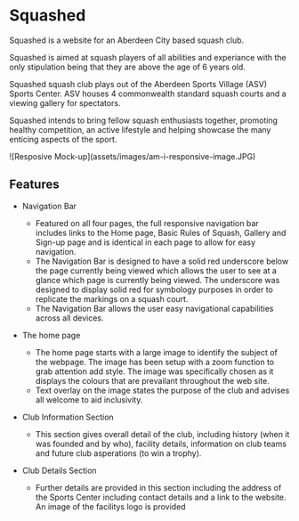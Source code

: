 # Squashed

<p>Squashed is a website for an Aberdeen City based squash club.</p>
<p>Squashed is aimed at squash players of all abilities and experiance with the only stipulation being that they are above the age of 6 years old.</p>
<p>Squashed squash club plays out of the Aberdeen Sports Village (ASV) Sports Center. ASV houses 4 commonwealth standard squash courts and a viewing gallery for spectators.</p>
<p>Squashed intends to bring fellow squash enthusiasts together, promoting healthy competition, an active lifestyle and helping showcase the many enticing aspects of the sport.</p>
![Resposive Mock-up](assets/images/am-i-responsive-image.JPG)

## Features
- Navigation Bar
  - Featured on all four pages, the full responsive navigation bar includes links to the Home page, Basic Rules of Squash, Gallery and Sign-up page and is identical in each page to allow for easy navigation.
  - The Navigation Bar is designed to have a solid red underscore below the page currently being viewed which allows the user to see at a glance which page is currently being viewed. The underscore was designed to display solid red for symbology purposes in order to replicate the markings on a squash court.
  - The Navigation Bar allows the user easy navigational capabilities across all devices.

- The home page
  - The home page starts with a large image to identify the subject of the webpage. The image has been setup with a zoom function to grab attention add style. The image was specifically chosen as it displays the colours that are prevailant throughout the web site.
   - Text overlay on the image states the purpose of the club and advises all welcome to aid inclusivity.

- Club Information Section
  - This section gives overall detail of the club, including history (when it was founded and by who), facility details, information on club teams and future club asperations (to win a trophy).

- Club Details Section
  - Further details are provided in this section including the address of the Sports Center including contact details and a link to the website. An image of the facilitys logo is  provided
